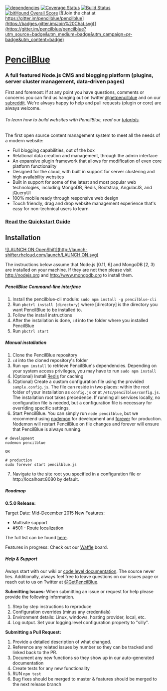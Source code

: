 [![dependencies](https://david-dm.org/pencilblue/pencilblue.png)](https://david-dm.org/pencilblue/pencilblue) [![Coverage Status](https://coveralls.io/repos/pencilblue/pencilblue/badge.svg?branch=master)](https://coveralls.io/r/pencilblue/pencilblue?branch=master) [![Build Status](https://travis-ci.org/pencilblue/pencilblue.svg?branch=master)](https://travis-ci.org/pencilblue/pencilblue) [![bitHound Overall Score](https://www.bithound.io/github/pencilblue/pencilblue/badges/score.svg)](https://www.bithound.io/github/pencilblue/pencilblue) [![Join the chat at https://gitter.im/pencilblue/pencilblue](https://badges.gitter.im/Join%20Chat.svg)](https://gitter.im/pencilblue/pencilblue?utm_source=badge&utm_medium=badge&utm_campaign=pr-badge&utm_content=badge)

[PencilBlue](http://pencilblue.org)
=====

### A full featured Node.js CMS and blogging platform (plugins, server cluster management, data-driven pages)

First and foremost:  If at any point you have questions, comments or concerns you can find us hanging out on twitter [@getpencilblue](https://twitter.com/GetPencilBlue) and on our [subreddit](http://www.reddit.com/domain/pencilblue.org/).  We're always happy to help and pull requests (plugin or core) are always welcome.  

###### To learn how to build websites with PencilBlue, read our [tutorials](https://github.com/pencilblue/pencilblue/wiki/Quickstart-Guide).

The first open source content management system to meet all the needs of a modern website:

 - Full blogging capabilities, out of the box
 - Relational data creation and management, through the admin interface
 - An expansive plugin framework that allows for modification of even core platform functionality
 - Designed for the cloud, with built in support for server clustering and high availability websites
 - Built in support for some of the latest and most popular web technologies, including MongoDB, Redis, Bootstrap, AngularJS, and jQueryUI
 - 100% mobile ready through responsive web design
 - Touch friendly, drag and drop website management experience that's easy for non-technical users to learn

### [Read the Quickstart Guide](https://github.com/pencilblue/pencilblue/wiki/Quickstart-Guide)

Installation
-----

[![LAUNCH ON OpenShift](http://launch-shifter.rhcloud.com/launch/LAUNCH ON.svg)](https://hub.openshift.com/quickstarts/deploy/159-pencilblue)

The instructions below assume that Node.js [0.11, 6] and MongoDB [2, 3) are installed on your machine. If they are not then please visit http://nodejs.org and http://www.mongodb.org to install them.

##### PencilBlue Command-line interface
 1. Install the pencilblue-cli module: ```sudo npm install -g pencilblue-cli```
 2. Run ```pbctrl install [directory]``` where [directory] is the directory you want PencilBlue to be installed to.
 3. Follow the install instructions
 4. After the installation is done, ```cd``` into the folder where you installed PencilBlue
 5. Run ```pbctrl start```

##### Manual installation
 1. Clone the PencilBlue repository
 2. ```cd``` into the cloned repository's folder
 3. Run ```npm install``` to retrieve PencilBlue's dependencies. Depending on your system access privileges, you may have to run  ```sudo npm install```
 4. (Optional) Install [Redis](http://redis.io/) for caching
 5. (Optional) Create a custom configuration file using the provided ```sample.config.js```. The file can reside in two places: within the root folder of your installation as ```config.js``` or at ```/etc/pencilblue/config.js```. The installation root takes precedence. If running all services locally, no configuration file is needed, but a configuration file is necessary for overriding specific settings.
 6. Start PencilBlue. You can simply run ```node pencilblue```, but we recommend using [nodemon](https://www.npmjs.org/package/nodemon) for development and [forever](https://www.npmjs.org/package/forever) for production. Nodemon will restart PencilBlue on file changes and forever will ensure that PencilBlue is always running.
 ```
 # development
 nodemon pencilblue

 OR

 # production
 sudo forever start pencilblue.js
 ```
 7. Navigate to the site root you specified in a configuration file or http://localhost:8080 by default.

##### Roadmap
**0.5.0 Release:**

Target Date: Mid-December 2015
New Features:
* Multisite support
* #501 - Route localization

The full list can be found [here](https://github.com/pencilblue/pencilblue/milestones/0.5.0).

Features in progress:
Check out our [Waffle](https://waffle.io/pencilblue/pencilblue) board.

##### Help & Support
Aways start with our wiki or [code level documentation](http://pencilblue.github.io/).  The source never lies.  Additionally, always feel free to leave questions on our issues page or reach out to us on Twitter at [@GetPencilBlue](https://twitter.com/GetPencilBlue).

**Submitting Issues:**
When submitting an issue or request for help please provide the following information.

1. Step by step instructions to reproduce
2. Configuration overrides (minus any credentials)
3. Environment details: Linux, windows, hosting provider, local, etc.
4. Log output. Set your logging.level configuration property to "silly".

**Submitting a Pull Request:**

1. Provide a detailed description of what changed.  
2. Reference any related issues by number so they can be tracked and linked back to the PR.
3. Document any new functions so they show up in our auto-generated documentation
4. Create tests for any new functionality
5. RUN ```npm test```
6. Bug fixes should be merged to master & features should be merged to the next release branch
